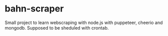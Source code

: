 # bahn-scraper

Small project to learn webscraping with node.js with puppeteer, cheerio and mongodb.
Supposed to be sheduled with crontab.
